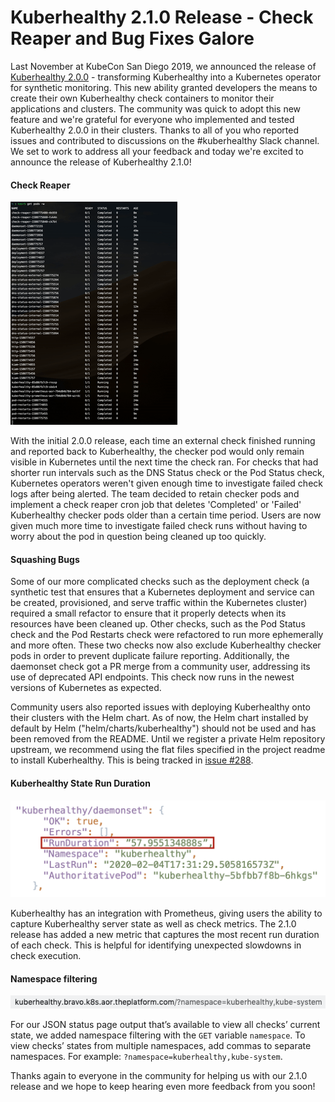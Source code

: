 # Kuberhealthy 2.1.0 Release - Check Reaper and Bug Fixes Galore

Last November at KubeCon San Diego 2019, we announced the release of [Kuberhealthy 2.0.0](https://www.youtube.com/watch?v=aAJlWhBtzqY) - transforming Kuberhealthy into a Kubernetes operator for synthetic monitoring. This new ability granted developers the means to create their own Kuberhealthy check containers to monitor their applications and clusters. The community was quick to adopt this new feature and we're grateful for everyone who implemented and tested Kuberhealthy 2.0.0 in their clusters. Thanks to all of you who reported issues and contributed to discussions on the #kuberhealthy Slack channel. We set to work to address all your feedback and today we're excited to announce the release of Kuberhealthy 2.1.0!  
  
#### Check Reaper 

<img src="images/kuberhealthy-check-reaper.gif">

With the initial 2.0.0 release, each time an external check finished running and reported back to Kuberhealthy, the checker pod would only remain visible in Kubernetes until the next time the check ran. For checks that had shorter run intervals such as the DNS Status check or the Pod Status check, Kubernetes operators weren't given enough time to investigate failed check logs after being alerted. The team decided to retain checker pods and implement a check reaper cron job that deletes 'Completed' or 'Failed' Kuberhealthy checker pods older than a certain time period. Users are now given much more time to investigate failed check runs without having to worry about the pod in question being cleaned up too quickly.  
  
#### Squashing Bugs 
  
Some of our more complicated checks such as the deployment check (a synthetic test that ensures that a Kubernetes deployment and service can be created, provisioned, and serve traffic within the Kubernetes cluster) required a small refactor to ensure that it properly detects when its resources have been cleaned up. Other checks, such as the Pod Status check and the Pod Restarts check were refactored to run more ephemerally and more often. These two checks now also exclude Kuberhealthy checker pods in order to prevent duplicate failure reporting. Additionally, the daemonset check got a PR merge from a community user, addressing its use of deprecated API endpoints. This check now runs in the newest versions of Kubernetes as expected. 
  
Community users also reported issues with deploying Kuberhealthy onto their clusters with the Helm chart. As of now, the Helm chart installed by default by Helm ("helm/charts/kuberhealthy") should not be used and has been removed from the README. Until we register a private Helm repository upstream, we recommend using the flat files specified in the project readme to install Kuberhealthy.  This is being tracked in [issue #288](https://github.com/Comcast/kuberhealthy/issues/288). 
  
#### Kuberhealthy State Run Duration 

<img src="images/kuberhealthy-json.png">
  
Kuberhealthy has an integration with Prometheus, giving users the ability to capture Kuberhealthy server state as well as check metrics. The 2.1.0 release has added a new metric that captures the most recent run duration of each check. This is helpful for identifying unexpected slowdowns in check execution. 
  
#### Namespace filtering 

<img src="images/kuberhealthy-ns-filter.png">
  
For our JSON status page output that’s available to view all checks’ current state, we added namespace filtering with the `GET` variable `namespace`. To view checks’ states from multiple namespaces, add commas to separate namespaces. For example: `?namespace=kuberhealthy,kube-system`. 



Thanks again to everyone in the community for helping us with our 2.1.0 release and we hope to keep hearing even more feedback from you soon! 
  
 
 

